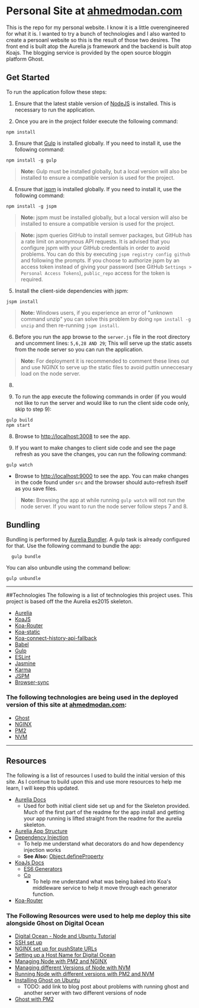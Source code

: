 # Personal Site at [ahmedmodan.com](http://ahmedmodan.com)

This is the repo for my personal website. I know it is a little overengineered for what it is. I wanted to
try a bunch of technologies and I also wanted to create a persoanl website so this is the result of those two desires.
The front end is built atop the Aurelia js framework and the backend is built atop Koajs. The blogging service is provided by
the open source bloggin platform Ghost.

## Get Started

To run the application follow these steps:

1. Ensure that the latest stable version of [NodeJS](http://nodejs.org/) is installed.
This is necessary to run the application.

2. Once you are in the project folder execute the following command:
  ```shell
  npm install
  ```
3. Ensure that [Gulp](http://gulpjs.com/) is installed globally. If you need to install it, use the following command:

  ```shell
  npm install -g gulp
  ```
  > **Note:** Gulp must be installed globally, but a local version will also be installed to ensure a compatible version is used for the project.

4. Ensure that [jspm](http://jspm.io/) is installed globally. If you need to install it, use the following command:

  ```shell
  npm install -g jspm
  ```
  > **Note:** jspm must be installed globally, but a local version will also be installed to ensure a compatible version is used for the project.

  > **Note:** jspm queries GitHub to install semver packages, but GitHub has a rate limit on anonymous API requests. It is advised that you configure jspm with your GitHub credentials in order to avoid problems. You can do this by executing `jspm registry config github` and following the prompts. If you choose to authorize jspm by an access token instead of giving your password (see GitHub `Settings > Personal Access Tokens`), `public_repo` access for the token is required.

5. Install the client-side dependencies with jspm:

  ```shell
  jspm install
  ```
  >**Note:** Windows users, if you experience an error of "unknown command unzip" you can solve this problem by doing `npm install -g unzip` and then re-running `jspm install`.

6. Before you run the app browse to the `server.js` file in the root directory and uncomment lines: `5,6,28 AND 29`;
This will serve up the static assets from the node server so you can run the application.

  >**Note:** For deployment it is recommended to comment these lines out and use NGINX to serve up the static files to avoid puttin unneccesary load on the node server.

8.

7. To run the app execute the following commands in order (if you would not like to run the server and would like to run the client side code only, skip to step 9):

  ```shell
  gulp build
  npm start
  ```

8. Browse to [http://localhost:3008](http://localhost:3008) to see the app.

9. If you want to make changes to client side code and see the page refresh as you save the changes, you can run the following command:

  ```shell
  gulp watch
  ```
  * Browse to [http://localhost:9000](http://localhost:9000) to see the app. You can make changes in the code found under `src` and the browser should auto-refresh itself as you save files.
  >**Note:** Browsing the app at while running `gulp watch` will not run the node server. If you want to run the node server follow steps 7 and 8.


## Bundling
Bundling is performed by [Aurelia Bundler](http://github.com/aurelia/bundler). A gulp task is already configured for that. Use the following command to bundle the app:

  ```shell
    gulp bundle
  ```

You can also unbundle using the command bellow:

  ```shell
  gulp unbundle
  ```

---

##Technologies
 The following is a list of technologies this project uses. This project is based off the the Aurelia es2015 skeleton.

 * [Aurelia](http://aurelia.io/)
 * [KoaJS](http://koajs.com/)
 * [Koa-Router](https://github.com/alexmingoia/koa-router)
 * [Koa-static](https://github.com/koajs/static)
 * [Koa-connect-history-api-fallback](https://github.com/davezuko/koa-connect-history-api-fallback)
 * [Babel](https://babeljs.io/)
 * [Gulp](http://gulpjs.com/)
 * [ESLint](http://eslint.org/)
 * [Jasmine](http://jasmine.github.io/)
 * [Karma](https://karma-runner.github.io/0.13/index.html)
 * [JSPM](http://jspm.io/)
 * [Browser-sync](https://www.browsersync.io/)

### The following technologies are being used in the deployed version of this site at [ahmedmodan.com](http://ahmedmodan.com):
 * [Ghost](https://ghost.org/)
 * [NGINX](https://www.nginx.com/)
 * [PM2](http://pm2.keymetrics.io/)
 * [NVM](https://github.com/creationix/nvm)

 ---

 ## Resources
 The following is a list of resources I used to build the initial version of this site.
 As I continue to build upon this and use more resources to help me learn, I will keep this updated.

* [Aurelia Docs](http://aurelia.io/docs.html#/aurelia/framework/latest/doc/article/what-is-aurelia)
  * Used for both initial client side set up and for the Skeleton provided. Much of the first part of
  the readme for the app install and getting your app running is lifted straight from the readme for the aurelia skeleton.
* [Aurelia App Structure](http://ilikekillnerds.com/2015/10/how-to-structure-an-aurelia-application/)
* [Dependency Injection](https://medium.com/google-developers/exploring-es7-decorators-76ecb65fb841#.kbomj32py)
  * To help me understand what decorators do and how dependency injection works
  * **See Also:** [Object.defineProperty](https://developer.mozilla.org/en-US/docs/Web/JavaScript/Reference/Global_Objects/Object/defineProperty)
* [KoaJs Docs](http://koajs.com/)
  * [ES6 Generators](https://davidwalsh.name/es6-generators)
  * [Co](https://www.npmjs.com/package/co)
    * To help me understand what was being baked into Koa's middleware service to help it move through each generator function.
* [Koa-Router](https://www.npmjs.com/package/koa-router)

### The Following Resources were used to help me deploy this site alongside Ghost on Digital Ocean

* [Digital Ocean - Node and Ubuntu Tutorial](https://www.digitalocean.com/community/tutorials/how-to-set-up-a-node-js-application-for-production-on-ubuntu-14-04)
* [SSH set up](https://www.digitalocean.com/community/tutorials/initial-server-setup-with-ubuntu-14-04)
* [NGINX set up for pushState URLs](http://stackoverflow.com/questions/9184959/rewriting-nginx-for-pushstate-urls)
* [Setting up a Host Name for Digital Ocean](https://www.digitalocean.com/community/tutorials/how-to-set-up-a-host-name-with-digitalocean)
* [Managing Node with PM2 and NGINX](https://doesnotscale.com/deploying-node-js-with-pm2-and-nginx/)
* [Managing different Versions of Node with NVM](https://www.digitalocean.com/community/tutorials/how-to-install-node-js-with-nvm-node-version-manager-on-a-vps)
* [Running Node with different versions with PM2 and NVM](https://github.com/Unitech/PM2/issues/1034)
* [Installing Ghost on Ubuntu](https://www.howtoinstallghost.com/how-to-install-ghost-on-ubuntu-server-12-04/)
  * TODO: add link to blog post about problems with running ghost and another server with two different versions of node
* [Ghost with PM2](https://www.allaboutghost.com/keep-ghost-running-with-pm2/)
